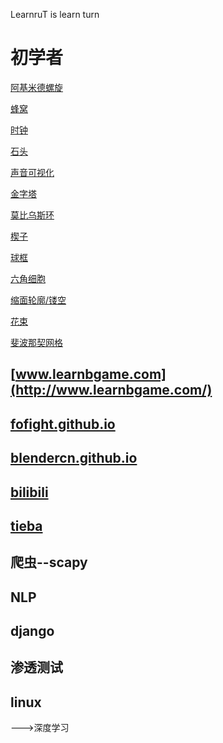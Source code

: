LearnruT is learn turn

# 初学者

[阿基米德螺旋](LearnruT/add_archimedian_spiral.py)

[蜂窝](LearnruT/add_mesh_honeycomb.py)

[时钟](LearnruT/add_clock.py)

[石头](LearnruT/add_mesh_lowpoly_rock.py)

[声音可视化](LearnruT/audio_visualisation.py)

[金字塔](LearnruT/add_mesh_pyramid.py)

[莫比乌斯环](LearnruT/add_mobius_ring.py)

[楔子](LearnruT/add_mesh_wedge.py)

[球框](LearnruT/add_ball_frame.py)

[六角细胞](LearnruT/add_hex_cell.py)

[缩面轮廓/镂空](LearnruT/add_face_hollow.py)


[花束](LearnruT/add_flower.py)

[斐波那契网格](LearnruT/add_fibonacci_lattice.py)

[](LearnruT/)

[](LearnruT/)

[](LearnruT/)

[](LearnruT/)

[](LearnruT/)

[](LearnruT/)

[](LearnruT/)

[](LearnruT/)

[](LearnruT/)

[](LearnruT/)

[](LearnruT/)




## [www.learnbgame.com](http://www.learnbgame.com/)

## [fofight.github.io](https://fofight.github.io/)

## [blendercn.github.io](https://blendercn.github.io/)

## [bilibili](https://space.bilibili.com/267499384)

## [tieba](https://tieba.baidu.com/f?kw=learnbgame&fr=index)

## 爬虫--scapy

## NLP

## django

## 渗透测试

## linux

--->深度学习
